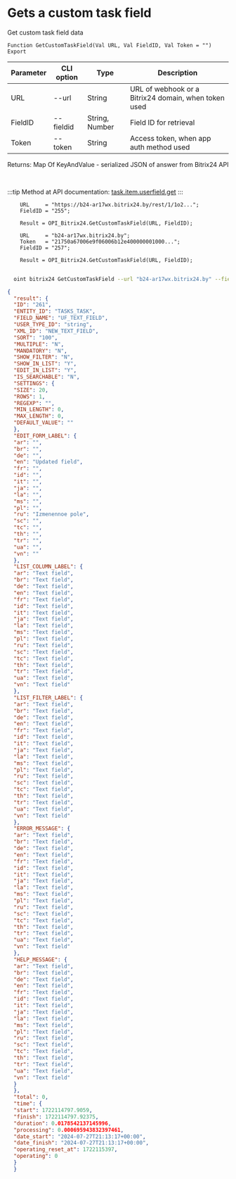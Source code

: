 ﻿---
sidebar_position: 4
---

# Gets a custom task field
 Get custom task field data



`Function GetCustomTaskField(Val URL, Val FieldID, Val Token = "") Export`

  | Parameter | CLI option | Type | Description |
  |-|-|-|-|
  | URL | --url | String | URL of webhook or a Bitrix24 domain, when token used |
  | FieldID | --fieldid | String, Number | Field ID for retrieval |
  | Token | --token | String | Access token, when app auth method used |

  
  Returns:  Map Of KeyAndValue - serialized JSON of answer from Bitrix24 API

<br/>

:::tip
Method at API documentation: [task.item.userfield.get](https://dev.1c-bitrix.ru/rest_help/tasks/task/userfield/get.php)
:::
<br/>


```bsl title="Code example"
    URL     = "https://b24-ar17wx.bitrix24.by/rest/1/1o2...";
    FieldID = "255";

    Result = OPI_Bitrix24.GetCustomTaskField(URL, FieldID);

    URL     = "b24-ar17wx.bitrix24.by";
    Token   = "21750a67006e9f06006b12e400000001000...";
    FieldID = "257";

    Result = OPI_Bitrix24.GetCustomTaskField(URL, FieldID);
```



```sh title="CLI command example"
    
  oint bitrix24 GetCustomTaskField --url "b24-ar17wx.bitrix24.by" --fieldid "257" --token "fe3fa966006e9f06006b12e400000001000..."

```

```json title="Result"
{
  "result": {
  "ID": "261",
  "ENTITY_ID": "TASKS_TASK",
  "FIELD_NAME": "UF_TEXT_FIELD",
  "USER_TYPE_ID": "string",
  "XML_ID": "NEW_TEXT_FIELD",
  "SORT": "100",
  "MULTIPLE": "N",
  "MANDATORY": "N",
  "SHOW_FILTER": "N",
  "SHOW_IN_LIST": "Y",
  "EDIT_IN_LIST": "Y",
  "IS_SEARCHABLE": "N",
  "SETTINGS": {
  "SIZE": 20,
  "ROWS": 1,
  "REGEXP": "",
  "MIN_LENGTH": 0,
  "MAX_LENGTH": 0,
  "DEFAULT_VALUE": ""
  },
  "EDIT_FORM_LABEL": {
  "ar": "",
  "br": "",
  "de": "",
  "en": "Updated field",
  "fr": "",
  "id": "",
  "it": "",
  "ja": "",
  "la": "",
  "ms": "",
  "pl": "",
  "ru": "Izmenennoe pole",
  "sc": "",
  "tc": "",
  "th": "",
  "tr": "",
  "ua": "",
  "vn": ""
  },
  "LIST_COLUMN_LABEL": {
  "ar": "Text field",
  "br": "Text field",
  "de": "Text field",
  "en": "Text field",
  "fr": "Text field",
  "id": "Text field",
  "it": "Text field",
  "ja": "Text field",
  "la": "Text field",
  "ms": "Text field",
  "pl": "Text field",
  "ru": "Text field",
  "sc": "Text field",
  "tc": "Text field",
  "th": "Text field",
  "tr": "Text field",
  "ua": "Text field",
  "vn": "Text field"
  },
  "LIST_FILTER_LABEL": {
  "ar": "Text field",
  "br": "Text field",
  "de": "Text field",
  "en": "Text field",
  "fr": "Text field",
  "id": "Text field",
  "it": "Text field",
  "ja": "Text field",
  "la": "Text field",
  "ms": "Text field",
  "pl": "Text field",
  "ru": "Text field",
  "sc": "Text field",
  "tc": "Text field",
  "th": "Text field",
  "tr": "Text field",
  "ua": "Text field",
  "vn": "Text field"
  },
  "ERROR_MESSAGE": {
  "ar": "Text field",
  "br": "Text field",
  "de": "Text field",
  "en": "Text field",
  "fr": "Text field",
  "id": "Text field",
  "it": "Text field",
  "ja": "Text field",
  "la": "Text field",
  "ms": "Text field",
  "pl": "Text field",
  "ru": "Text field",
  "sc": "Text field",
  "tc": "Text field",
  "th": "Text field",
  "tr": "Text field",
  "ua": "Text field",
  "vn": "Text field"
  },
  "HELP_MESSAGE": {
  "ar": "Text field",
  "br": "Text field",
  "de": "Text field",
  "en": "Text field",
  "fr": "Text field",
  "id": "Text field",
  "it": "Text field",
  "ja": "Text field",
  "la": "Text field",
  "ms": "Text field",
  "pl": "Text field",
  "ru": "Text field",
  "sc": "Text field",
  "tc": "Text field",
  "th": "Text field",
  "tr": "Text field",
  "ua": "Text field",
  "vn": "Text field"
  }
  },
  "total": 0,
  "time": {
  "start": 1722114797.9059,
  "finish": 1722114797.92375,
  "duration": 0.0178542137145996,
  "processing": 0.000695943832397461,
  "date_start": "2024-07-27T21:13:17+00:00",
  "date_finish": "2024-07-27T21:13:17+00:00",
  "operating_reset_at": 1722115397,
  "operating": 0
  }
  }
```
